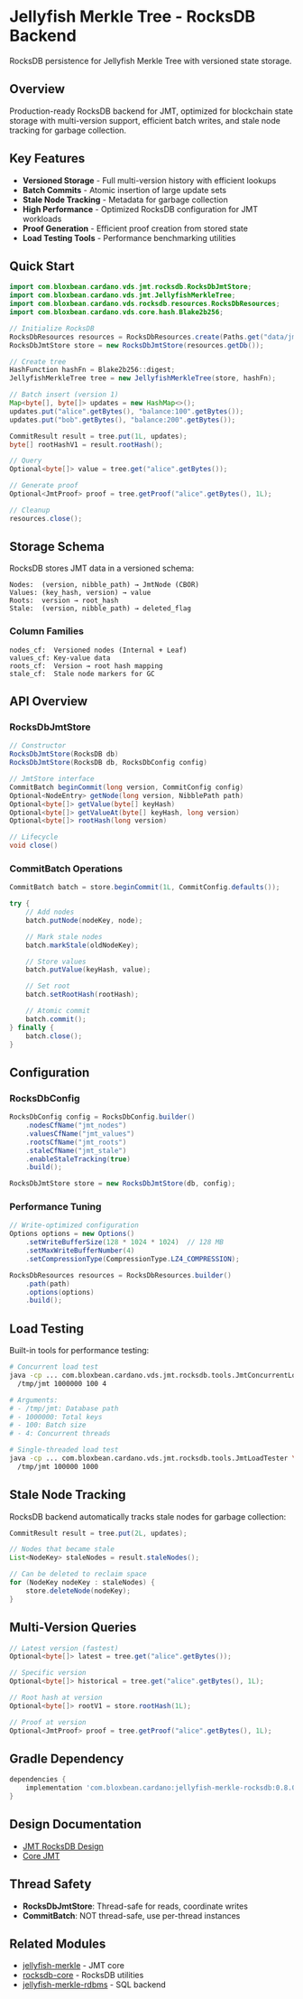 # Jellyfish Merkle Tree - RocksDB Backend

RocksDB persistence for Jellyfish Merkle Tree with versioned state storage.

## Overview

Production-ready RocksDB backend for JMT, optimized for blockchain state storage with multi-version support, efficient batch writes, and stale node tracking for garbage collection.

## Key Features

- **Versioned Storage** - Full multi-version history with efficient lookups
- **Batch Commits** - Atomic insertion of large update sets
- **Stale Node Tracking** - Metadata for garbage collection
- **High Performance** - Optimized RocksDB configuration for JMT workloads
- **Proof Generation** - Efficient proof creation from stored state
- **Load Testing Tools** - Performance benchmarking utilities

## Quick Start

```java
import com.bloxbean.cardano.vds.jmt.rocksdb.RocksDbJmtStore;
import com.bloxbean.cardano.vds.jmt.JellyfishMerkleTree;
import com.bloxbean.cardano.vds.rocksdb.resources.RocksDbResources;
import com.bloxbean.cardano.vds.core.hash.Blake2b256;

// Initialize RocksDB
RocksDbResources resources = RocksDbResources.create(Paths.get("data/jmt"));
RocksDbJmtStore store = new RocksDbJmtStore(resources.getDb());

// Create tree
HashFunction hashFn = Blake2b256::digest;
JellyfishMerkleTree tree = new JellyfishMerkleTree(store, hashFn);

// Batch insert (version 1)
Map<byte[], byte[]> updates = new HashMap<>();
updates.put("alice".getBytes(), "balance:100".getBytes());
updates.put("bob".getBytes(), "balance:200".getBytes());

CommitResult result = tree.put(1L, updates);
byte[] rootHashV1 = result.rootHash();

// Query
Optional<byte[]> value = tree.get("alice".getBytes());

// Generate proof
Optional<JmtProof> proof = tree.getProof("alice".getBytes(), 1L);

// Cleanup
resources.close();
```

## Storage Schema

RocksDB stores JMT data in a versioned schema:

```
Nodes:  (version, nibble_path) → JmtNode (CBOR)
Values: (key_hash, version) → value
Roots:  version → root_hash
Stale:  (version, nibble_path) → deleted_flag
```

### Column Families

```
nodes_cf:  Versioned nodes (Internal + Leaf)
values_cf: Key-value data
roots_cf:  Version → root hash mapping
stale_cf:  Stale node markers for GC
```

## API Overview

### RocksDbJmtStore

```java
// Constructor
RocksDbJmtStore(RocksDB db)
RocksDbJmtStore(RocksDB db, RocksDbConfig config)

// JmtStore interface
CommitBatch beginCommit(long version, CommitConfig config)
Optional<NodeEntry> getNode(long version, NibblePath path)
Optional<byte[]> getValue(byte[] keyHash)
Optional<byte[]> getValueAt(byte[] keyHash, long version)
Optional<byte[]> rootHash(long version)

// Lifecycle
void close()
```

### CommitBatch Operations

```java
CommitBatch batch = store.beginCommit(1L, CommitConfig.defaults());

try {
    // Add nodes
    batch.putNode(nodeKey, node);

    // Mark stale nodes
    batch.markStale(oldNodeKey);

    // Store values
    batch.putValue(keyHash, value);

    // Set root
    batch.setRootHash(rootHash);

    // Atomic commit
    batch.commit();
} finally {
    batch.close();
}
```

## Configuration

### RocksDbConfig

```java
RocksDbConfig config = RocksDbConfig.builder()
    .nodesCfName("jmt_nodes")
    .valuesCfName("jmt_values")
    .rootsCfName("jmt_roots")
    .staleCfName("jmt_stale")
    .enableStaleTracking(true)
    .build();

RocksDbJmtStore store = new RocksDbJmtStore(db, config);
```

### Performance Tuning

```java
// Write-optimized configuration
Options options = new Options()
    .setWriteBufferSize(128 * 1024 * 1024)  // 128 MB
    .setMaxWriteBufferNumber(4)
    .setCompressionType(CompressionType.LZ4_COMPRESSION);

RocksDbResources resources = RocksDbResources.builder()
    .path(path)
    .options(options)
    .build();
```

## Load Testing

Built-in tools for performance testing:

```bash
# Concurrent load test
java -cp ... com.bloxbean.cardano.vds.jmt.rocksdb.tools.JmtConcurrentLoadTester \
  /tmp/jmt 1000000 100 4

# Arguments:
# - /tmp/jmt: Database path
# - 1000000: Total keys
# - 100: Batch size
# - 4: Concurrent threads
```

```bash
# Single-threaded load test
java -cp ... com.bloxbean.cardano.vds.jmt.rocksdb.tools.JmtLoadTester \
  /tmp/jmt 100000 1000
```

## Stale Node Tracking

RocksDB backend automatically tracks stale nodes for garbage collection:

```java
CommitResult result = tree.put(2L, updates);

// Nodes that became stale
List<NodeKey> staleNodes = result.staleNodes();

// Can be deleted to reclaim space
for (NodeKey nodeKey : staleNodes) {
    store.deleteNode(nodeKey);
}
```

## Multi-Version Queries

```java
// Latest version (fastest)
Optional<byte[]> latest = tree.get("alice".getBytes());

// Specific version
Optional<byte[]> historical = tree.get("alice".getBytes(), 1L);

// Root hash at version
Optional<byte[]> rootV1 = store.rootHash(1L);

// Proof at version
Optional<JmtProof> proof = tree.getProof("alice".getBytes(), 1L);
```

## Gradle Dependency

```gradle
dependencies {
    implementation 'com.bloxbean.cardano:jellyfish-merkle-rocksdb:0.8.0'
}
```

## Design Documentation

- [JMT RocksDB Design](docs/design-jmt-rocksdb.md)
- [Core JMT](../jellyfish-merkle/docs/design-jmt.md)

## Thread Safety

- **RocksDbJmtStore**: Thread-safe for reads, coordinate writes
- **CommitBatch**: NOT thread-safe, use per-thread instances

## Related Modules

- [jellyfish-merkle](../jellyfish-merkle/) - JMT core
- [rocksdb-core](../rocksdb-core/) - RocksDB utilities
- [jellyfish-merkle-rdbms](../jellyfish-merkle-rdbms/) - SQL backend
